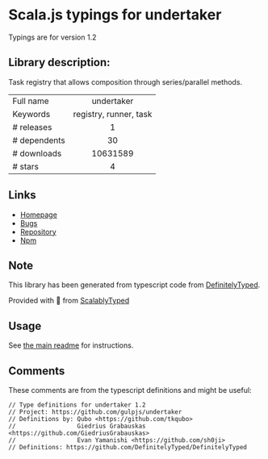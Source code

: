 
# Scala.js typings for undertaker

Typings are for version 1.2

## Library description:
Task registry that allows composition through series/parallel methods.

|                    |                 |
| ------------------ | :-------------: |
| Full name          | undertaker |
| Keywords           | registry, runner, task |
| # releases         | 1 |
| # dependents       | 30 |
| # downloads        | 10631589 |
| # stars            | 4 |

## Links
- [Homepage](https://github.com/gulpjs/undertaker#readme)
- [Bugs](https://github.com/gulpjs/undertaker/issues)
- [Repository](https://github.com/gulpjs/undertaker)
- [Npm](https://www.npmjs.com/package/undertaker)
    


## Note
This library has been generated from typescript code from [DefinitelyTyped](https://definitelytyped.org).

Provided with :purple_heart: from [ScalablyTyped](https://github.com/oyvindberg/ScalablyTyped)

## Usage
See [the main readme](../../readme.md) for instructions.

## Comments

These comments are from the typescript definitions and might be useful:
```
// Type definitions for undertaker 1.2
// Project: https://github.com/gulpjs/undertaker
// Definitions by: Qubo <https://github.com/tkqubo>
//                 Giedrius Grabauskas <https://github.com/GiedriusGrabauskas>
//                 Evan Yamanishi <https://github.com/sh0ji>
// Definitions: https://github.com/DefinitelyTyped/DefinitelyTyped

```

